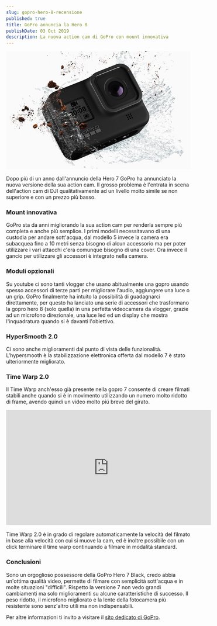 ```yaml
---
slug: gopro-hero-8-recensione
published: true
title: GoPro annuncia la Hero 8
publishDate: 03 Oct 2019
description: La nuova action cam di GoPro con mount innovativa
---
```


![GoPro Hero 8](../assets/GoPro8.jpg)

Dopo più di un anno dall'annuncio della Hero 7 GoPro ha annunciato la nuova versione della sua action cam. Il grosso problema è l'entrata in scena dell'action cam di DJI qualitativamente ad un livello molto simile se non superiore e con un prezzo più basso.

### Mount innovativa
GoPro sta da anni migliorando la sua action cam per renderla sempre più completa e anche più semplice. I primi modelli necessitavano di una custodia per andare sott'acqua, dal modello 5 invece la camera era subacquea fino a 10 metri senza bisogno di alcun accessorio ma per poter utilizzare i vari attacchi c'era comunque bisogno di una cover. Ora invece il gancio per utilizzare gli accessori è integrato nella camera.

### Moduli opzionali
Su youtube ci sono tanti vlogger che usano abitualmente una gopro usando spesso accessori di terze parti per migliorare l'audio, aggiungere una luce o un grip. GoPro finalmente ha intuito la possibilità di guadagnarci direttamente, per questo ha lanciato una serie di accessori che trasformano la gopro hero 8 (solo quella) in una perfetta videocamera da vlogger, grazie ad un microfono direzionale, una luce led ed un display che mostra l'inquadratura quando si è davanti l'obiettivo.

### HyperSmooth 2.0
Ci sono anche miglioramenti dal punto di vista delle funzionalità. L'hypersmooth è la stabilizzazione elettronica offerta dal modello 7 è stato ulteriormente migliorato.

### Time Warp 2.0
Il Time Warp anch'esso già presente nella gopro 7 consente di creare filmati stabili anche quando si è in movimento utilizzando un numero molto ridotto di frame, avendo quindi un video molto più breve del girato.

<iframe width="560" height="315" src="https://www.youtube.com/embed/qFh7Es_QycM" frameborder="0" allow="accelerometer; autoplay; encrypted-media; gyroscope; picture-in-picture" allowfullscreen></iframe>

Time Warp 2.0 è in grado di regolare automaticamente la velocità del filmato in base alla velocità con cui si muove la cam, ed è inoltre possibile con un click terminare il time warp continuando a filmare in modalità standard.

### Conclusioni
Sono un orgoglioso possessore della GoPro Hero 7 Black, credo abbia un'ottima qualità video, permette di filmare con semplicità sott'acqua e in molte situazioni "difficili". Rispetto la versione 7 non vedo grandi cambiamenti ma solo miglioramenti su alcune caratteristiche di successo. Il peso ridotto, il microfono migliorato e la lente della fotocamera più resistente sono senz'altro utili ma non indispensabili.

Per altre informazioni ti invito a visitare il [sito dedicato di GoPro](https://gopro.com/en/it/).
